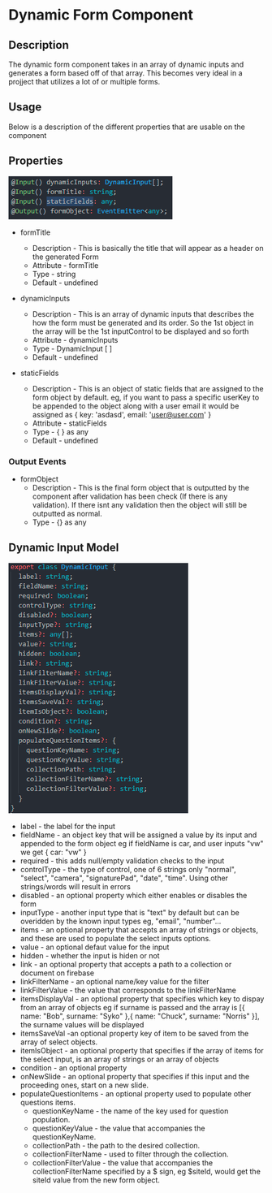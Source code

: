 # Dynamic Form Component

## Description

The dynamic form component takes in an array of dynamic inputs and generates a form based off of that array. This becomes very ideal in a projject that utilizes a lot of or multiple forms.


## Usage

Below is a description of the different properties that are usable on the component

## Properties

![images](../../../assets/imgs/inputsOutputs1.png)

* formTitle 
    * Description - This is basically the title that will appear as a header on the generated Form
    * Attribute - formTitle
    * Type - string
    * Default - undefined  

* dynamicInputs
    * Description - This is an array of dynamic inputs that describes the how the form must be generated and its order. So the 1st object in the array will be the 1st inputControl to be displayed and so forth
    * Attribute - dynamicInputs
    * Type - DynamicInput [ ]
    * Default - undefined

* staticFields
    * Description - This is an object of static fields that are assigned to the form object by default. eg, if you want to pass a specific userKey to be appended to the object along with a user email it would be assigned as { key: 'asdasd', email: 'user@user.com' }
    * Attribute - staticFields
    * Type - { } as any
    * Default - undefined

### Output Events

* formObject
    * Description - This is the final form object that is outputted by the component after validation has been check (If there is any validation). If there isnt any validation then the object will still be outputted as normal.
    * Type - {} as any

## Dynamic Input Model

![images](../../../assets/imgs/model1.png)

* label - the label for the input
* fieldName - an object key that will be assigned a value by its input and appended to the form object eg if fieldName is car, and user inputs "vw" we get { car: "vw" }
* required - this adds null/empty validation checks to the input
* controlType - the type of control, one of 6 strings only "normal", "select", "camera", "signaturePad", "date", "time". Using other strings/words will result in errors
* disabled - an optional property which either enables or disables the form
* inputType - another input type that is "text" by default but can be overidden by the known input types eg, "email", "number"...
* items - an optional property that accepts an array of strings or objects, and these are used to populate the select inputs options.
* value - an optional defaut value for the input
* hidden - whether the input is hiden or not
* link - an optional property that accepts a path to a collection or document on firebase
* linkFilterName - an optional name/key value for the filter
* linkFilterValue - the value that corresponds to the linkFilterName
* itemsDisplayVal - an optional property that specifies which key to dispay from an array of objects eg if surname is passed and the array is [{ name: "Bob", surname: "Syko" },{ name: "Chuck", surname: "Norris" }], the surname values will be displayed
* itemsSaveVal -an optional property key of item to be saved from the array of select objects. 
* itemIsObject - an optional property that specifies if the array of items for the select input, is an array of strings or an array of objects 
* condition - an optional property
* onNewSlide - an optional property that specifies if this input and the proceeding ones, start on a new slide.
* populateQuestionItems - an optional property used to populate other questions items.
    * questionKeyName - the name of the key used for question population.
    * questionKeyValue - the value that accompanies the questionKeyName.
    * collectionPath - the path to the desired collection.
    * collectionFilterName - used to filter through the collection.
    * collectionFilterValue - the value that accompanies the collectionFilterName specified by a $ sign, eg $siteId, would get the siteId value from the new form object.
